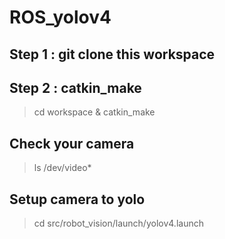 # ROS_yolov4
## Step 1 : git clone this workspace
## Step 2 : catkin_make
> cd workspace & catkin_make
     
## Check your camera
> ls /dev/video*
## Setup camera to yolo
> cd src/robot_vision/launch/yolov4.launch
> <arg name="camera_index" default="your video index" />
